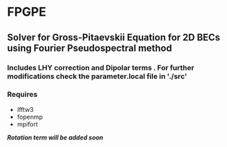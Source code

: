 # FPGPE

## Solver for Gross-Pitaevskii Equation for 2D BECs using Fourier Pseudospectral method

### Includes LHY correction and Dipolar terms . For further modifications check the parameter.local file in './src'

### Requires
* lfftw3
* fopenmp
* mpifort

***Rotation term will be added soon***
